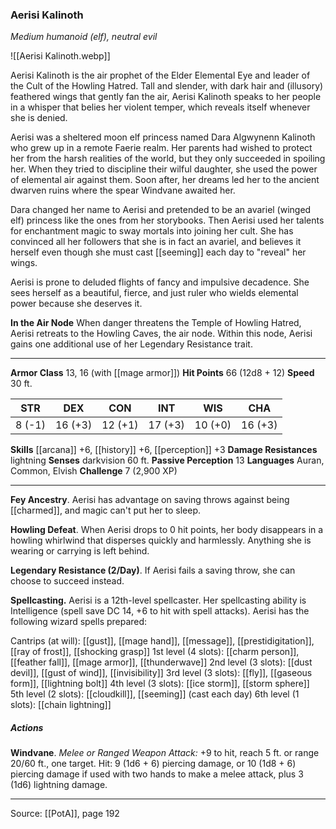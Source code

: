 ### Aerisi Kalinoth
_Medium humanoid (elf), neutral evil_

![[Aerisi Kalinoth.webp]]

Aerisi Kalinoth is the air prophet of the Elder Elemental Eye and leader of the Cult of the Howling Hatred. Tall and slender, with dark hair and (illusory) feathered wings that gently fan the air, Aerisi Kalinoth speaks to her people in a whisper that belies her violent temper, which reveals itself whenever she is denied.

Aerisi was a sheltered moon elf princess named Dara Algwynenn Kalinoth who grew up in a remote Faerie realm. Her parents had wished to protect her from the harsh realities of the world, but they only succeeded in spoiling her. When they tried to discipline their wilful daughter, she used the power of elemental air against them. Soon after, her dreams led her to the ancient dwarven ruins where the spear Windvane awaited her.

Dara changed her name to Aerisi and pretended to be an avariel (winged elf) princess like the ones from her storybooks. Then Aerisi used her talents for enchantment magic to sway mortals into joining her cult. She has convinced all her followers that she is in fact an avariel, and believes it herself even though she must cast [[seeming]] each day to "reveal" her wings.

Aerisi is prone to deluded flights of fancy and impulsive decadence. She sees herself as a beautiful, fierce, and just ruler who wields elemental power because she deserves it.


**In the Air Node** When danger threatens the Temple of Howling Hatred, Aerisi retreats to the Howling Caves, the air node. Within this node, Aerisi gains one additional use of her Legendary Resistance trait.






---

**Armor Class** 13, 16 (with [[mage armor]])
**Hit Points** 66 (12d8 + 12)
**Speed** 30 ft.

| STR     | DEX     | CON     | INT     | WIS     | CHA     |
|---------|---------|---------|---------|---------|---------|
| 8 (-1) | 16 (+3) | 12 (+1) | 17 (+3) | 10 (+0) | 16 (+3) |

**Skills** [[arcana]] +6, [[history]] +6, [[perception]] +3
**Damage Resistances** lightning
**Senses** darkvision 60 ft.
**Passive Perception** 13
**Languages** Auran, Common, Elvish
**Challenge** 7 (2,900 XP)

---

**Fey Ancestry**. Aerisi has advantage on saving throws against being [[charmed]], and magic can't put her to sleep.

**Howling Defeat**. When Aerisi drops to 0 hit points, her body disappears in a howling whirlwind that disperses quickly and harmlessly. Anything she is wearing or carrying is left behind.

**Legendary Resistance (2/Day)**. If Aerisi fails a saving throw, she can choose to succeed instead.

**Spellcasting.** Aerisi is a 12th-level spellcaster. Her spellcasting ability is Intelligence (spell save DC 14, +6 to hit with spell attacks). Aerisi has the following wizard spells prepared:

Cantrips (at will): [[gust]], [[mage hand]], [[message]], [[prestidigitation]], [[ray of frost]], [[shocking grasp]]
1st level (4 slots): [[charm person]], [[feather fall]], [[mage armor]], [[thunderwave]]
2nd level (3 slots): [[dust devil]], [[gust of wind]], [[invisibility]]
3rd level (3 slots): [[fly]], [[gaseous form]], [[lightning bolt]]
4th level (3 slots): [[ice storm]], [[storm sphere]]
5th level (2 slots): [[cloudkill]], [[seeming]] (cast each day)
6th level (1 slots): [[chain lightning]]

##### Actions
**Windvane**. _Melee or Ranged Weapon Attack:_ +9 to hit, reach 5 ft. or range 20/60 ft., one target. Hit: 9 (1d6 + 6) piercing damage, or 10 (1d8 + 6) piercing damage if used with two hands to make a melee attack, plus 3 (1d6) lightning damage.


---

Source: [[PotA]], page 192